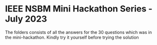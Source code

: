 # IEEE NSBM Mini Hackathon Series - July 2023

The folders consists of all the answers for the 30 questions which was in the mini-hackathon. Kindly try it yourself before trying the solution 

